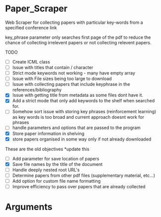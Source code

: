 # Paper_Scraper
Web Scraper for collecting papers with particular key-words from a specified conference link

key_phrase parameter only searches first page of the pdf to reduce the chance of collecting irrelevent papers or not collecting relevent papers.

TODO
- [ ] Create ICML class
- [ ] Issue with titles that contain / character
- [ ] Strict mode keywords not working - many have empty array
- [ ] Issue with File sizes being too large to download
- [ ] Issue with collecting papers that include keyphrase in the references/bibliography
- [X] Issue with getting title from metadata as some files dont have it.
- [X] Add a strict mode that only add keywords to the shelf when searched for.
- [ ] Somehow sort issue with storing key phrases (reinforcement learning) as key words is too broad and current approach doesnt work for phrases
- [ ] handle parameters and options that are passed to the program
- [X] Store paper information in shelving
- [X] store papers organised in some way only if not already downloaded

These are the old objectives *update this
- [ ] Add parameter for save location of papers
- [X] Save file names by the title of the document
- [ ] Handle deeply nested root URL's
- [ ] Determine papers from other pdf files (supplementary material, etc...)
- [ ] Add option for custom file name formatting
- [ ] Improve efficiency to pass over papers that are already collected

# Arguments

